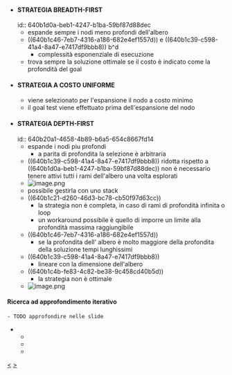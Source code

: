 - #### STRATEGIA BREADTH-FIRST
  id:: 640b1d0a-beb1-4247-b1ba-59bf87d88dec
	- espande sempre i nodi meno profondi dell'albero
	- ((640b1c46-7eb7-4316-a186-682e4ef1557d)) e ((640b1c39-c598-41a4-8a47-e7417df9bbb8)) b^d
		- complessità esponenziale di esecuzione
	- trova sempre la soluzione ottimale se il costo è indicato come la profondità del goal
- #### STRATEGIA A COSTO UNIFORME
	- viene selezionato per l'espansione il nodo a costo minimo
	- il goal test viene effettuato prima dell'espansione del nodo
- #### STRATEGIA DEPTH-FIRST
  id:: 640b20a1-4658-4b89-b6a5-654c8667fd14
	- espande i nodi piu profondi
		- a parita di profondita la selezione è arbitraria
	- ((640b1c39-c598-41a4-8a47-e7417df9bbb8)) ridotta rispetto a ((640b1d0a-beb1-4247-b1ba-59bf87d88dec)) non è necessario tenere attivi tutti i rami dell'albero una volta esplorati
	- ![image.png](../assets/image_1678451291443_0.png)
	- possibile gestirla con uno stack
	- ((640b1c21-d260-46d3-bc78-cb50f97d63cc))
		- la strategia non è completa, in caso di rami di profondità infinita o loop
		- un workaround possibile è quello di imporre un limite alla profondità massima raggiungibile
	- ((640b1c46-7eb7-4316-a186-682e4ef1557d))
		- se la profondita dell' albero è molto maggiore della profondita della soluzione tempi lunghissimi
	- ((640b1c39-c598-41a4-8a47-e7417df9bbb8))
		- lineare con la dimensione dell'albero
	- ((640b1c4b-fe83-4c82-be38-9c458cd40b5d))
		- la strategia non è ottimale
	- ![image.png](../assets/image_1678452245301_0.png)
#### Ricerca ad approfondimento iterativo
	- TODO approfondire nelle slide
-
	-
	-
	-
[<](pages/computer_vision/object_detection/instance_level_object_detection.md) [>](pages/computer_vision/object_detection/shape_based_matching.md)
